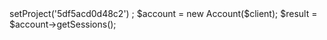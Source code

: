 <?php

use Appwrite\Client;
use Appwrite\Services\Account;

$client = new Client();

$client
    ->setProject('5df5acd0d48c2')
;

$account = new Account($client);

$result = $account->getSessions();